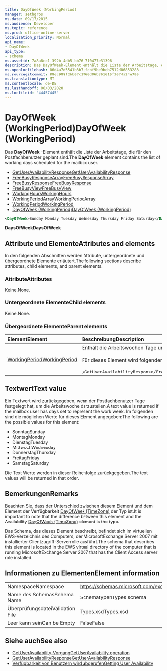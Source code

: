 ```yaml
---
title: DayOfWeek (WorkingPeriod)
manager: sethgros
ms.date: 09/17/2015
ms.audience: Developer
ms.topic: reference
ms.prod: office-online-server
localization_priority: Normal
api_name:
- DayOfWeek
api_type:
- schema
ms.assetid: 7a8a8cc1-392b-4db5-bb76-710477e31396
description: Das DayOfWeek-Element enthält die Liste der Arbeitstage, die für den Postfachbenutzer geplant sind.
ms.openlocfilehash: 06d4a7d5541b3b71fcbf9be9beb7512d06853283
ms.sourcegitcommit: 88ec988f2bb67c1866d06b361615f3674a24e795
ms.translationtype: MT
ms.contentlocale: de-DE
ms.lasthandoff: 06/03/2020
ms.locfileid: "44457445"
---
```

# <a name="dayofweek-workingperiod"></a><span data-ttu-id="0d2ea-103">DayOfWeek (WorkingPeriod)</span><span class="sxs-lookup"><span data-stu-id="0d2ea-103">DayOfWeek (WorkingPeriod)</span></span>

<span data-ttu-id="0d2ea-104">Das **DayOfWeek** -Element enthält die Liste der Arbeitstage, die für den Postfachbenutzer geplant sind.</span><span class="sxs-lookup"><span data-stu-id="0d2ea-104">The **DayOfWeek** element contains the list of working days scheduled for the mailbox user.</span></span> 
  
- [<span data-ttu-id="0d2ea-105">GetUserAvailabilityResponse</span><span class="sxs-lookup"><span data-stu-id="0d2ea-105">GetUserAvailabilityResponse</span></span>](getuseravailabilityresponse.md)  
- [<span data-ttu-id="0d2ea-106">FreeBusyResponseArray</span><span class="sxs-lookup"><span data-stu-id="0d2ea-106">FreeBusyResponseArray</span></span>](freebusyresponsearray.md)  
- [<span data-ttu-id="0d2ea-107">FreeBusyResponse</span><span class="sxs-lookup"><span data-stu-id="0d2ea-107">FreeBusyResponse</span></span>](freebusyresponse.md)  
- [<span data-ttu-id="0d2ea-108">FreeBusyView</span><span class="sxs-lookup"><span data-stu-id="0d2ea-108">FreeBusyView</span></span>](freebusyview.md)  
- [<span data-ttu-id="0d2ea-109">WorkingHours</span><span class="sxs-lookup"><span data-stu-id="0d2ea-109">WorkingHours</span></span>](workinghours-ex15websvcsotherref.md)  
- [<span data-ttu-id="0d2ea-110">WorkingPeriodArray</span><span class="sxs-lookup"><span data-stu-id="0d2ea-110">WorkingPeriodArray</span></span>](workingperiodarray.md) 
- [<span data-ttu-id="0d2ea-111">WorkingPeriod</span><span class="sxs-lookup"><span data-stu-id="0d2ea-111">WorkingPeriod</span></span>](workingperiod.md)  
- [<span data-ttu-id="0d2ea-112">DayOfWeek (WorkingPeriod)</span><span class="sxs-lookup"><span data-stu-id="0d2ea-112">DayOfWeek (WorkingPeriod)</span></span>](dayofweek-workingperiod.md)
  
```xml
<DayOfWeek>Sunday Monday Tuesday Wednesday Thursday Friday Saturday</DayOfWeek>
```

<span data-ttu-id="0d2ea-113">**DaysOfWeek**</span><span class="sxs-lookup"><span data-stu-id="0d2ea-113">**DaysOfWeek**</span></span>

## <a name="attributes-and-elements"></a><span data-ttu-id="0d2ea-114">Attribute und Elemente</span><span class="sxs-lookup"><span data-stu-id="0d2ea-114">Attributes and elements</span></span>

<span data-ttu-id="0d2ea-115">In den folgenden Abschnitten werden Attribute, untergeordnete und übergeordnete Elemente erläutert.</span><span class="sxs-lookup"><span data-stu-id="0d2ea-115">The following sections describe attributes, child elements, and parent elements.</span></span>
  
### <a name="attributes"></a><span data-ttu-id="0d2ea-116">Attribute</span><span class="sxs-lookup"><span data-stu-id="0d2ea-116">Attributes</span></span>

<span data-ttu-id="0d2ea-117">Keine.</span><span class="sxs-lookup"><span data-stu-id="0d2ea-117">None.</span></span>
  
### <a name="child-elements"></a><span data-ttu-id="0d2ea-118">Untergeordnete Elemente</span><span class="sxs-lookup"><span data-stu-id="0d2ea-118">Child elements</span></span>

<span data-ttu-id="0d2ea-119">Keine.</span><span class="sxs-lookup"><span data-stu-id="0d2ea-119">None.</span></span>
  
### <a name="parent-elements"></a><span data-ttu-id="0d2ea-120">Übergeordnete Elemente</span><span class="sxs-lookup"><span data-stu-id="0d2ea-120">Parent elements</span></span>

|<span data-ttu-id="0d2ea-121">**Element**</span><span class="sxs-lookup"><span data-stu-id="0d2ea-121">**Element**</span></span>|<span data-ttu-id="0d2ea-122">**Beschreibung**</span><span class="sxs-lookup"><span data-stu-id="0d2ea-122">**Description**</span></span>|
|:-----|:-----|
|[<span data-ttu-id="0d2ea-123">WorkingPeriod</span><span class="sxs-lookup"><span data-stu-id="0d2ea-123">WorkingPeriod</span></span>](workingperiod.md) <br/> |<span data-ttu-id="0d2ea-124">Enthält die Arbeitswochen Tage und Stunden des Postfachbenutzers.</span><span class="sxs-lookup"><span data-stu-id="0d2ea-124">Contains the work week days and hours of the mailbox user.</span></span><br/><br/><span data-ttu-id="0d2ea-125">Für dieses Element wird folgender XPath-Ausdruck verwendet: </span><span class="sxs-lookup"><span data-stu-id="0d2ea-125">The following is the XPath expression to this element:</span></span><br/><br/>`/GetUserAvailabilityResponse/FreeBusyResponseArray/FreeBusyResponse/FreeBusyView/WorkingHours/WorkingPeriodArray/WorkingPeriod[i[` <br/> |
   
## <a name="text-value"></a><span data-ttu-id="0d2ea-126">Textwert</span><span class="sxs-lookup"><span data-stu-id="0d2ea-126">Text value</span></span>

<span data-ttu-id="0d2ea-127">Ein Textwert wird zurückgegeben, wenn der Postfachbenutzer Tage festgelegt hat, um die Arbeitswoche darzustellen.</span><span class="sxs-lookup"><span data-stu-id="0d2ea-127">A text value is returned if the mailbox user has days set to represent the work week.</span></span> <span data-ttu-id="0d2ea-128">Im folgenden sind die möglichen Werte für dieses Element angegeben:</span><span class="sxs-lookup"><span data-stu-id="0d2ea-128">The following are the possible values for this element:</span></span>
  
- <span data-ttu-id="0d2ea-129">Sonntag</span><span class="sxs-lookup"><span data-stu-id="0d2ea-129">Sunday</span></span>    
- <span data-ttu-id="0d2ea-130">Montag</span><span class="sxs-lookup"><span data-stu-id="0d2ea-130">Monday</span></span>    
- <span data-ttu-id="0d2ea-131">Dienstag</span><span class="sxs-lookup"><span data-stu-id="0d2ea-131">Tuesday</span></span>    
- <span data-ttu-id="0d2ea-132">Mittwoch</span><span class="sxs-lookup"><span data-stu-id="0d2ea-132">Wednesday</span></span>    
- <span data-ttu-id="0d2ea-133">Donnerstag</span><span class="sxs-lookup"><span data-stu-id="0d2ea-133">Thursday</span></span>    
- <span data-ttu-id="0d2ea-134">Freitag</span><span class="sxs-lookup"><span data-stu-id="0d2ea-134">Friday</span></span>    
- <span data-ttu-id="0d2ea-135">Samstag</span><span class="sxs-lookup"><span data-stu-id="0d2ea-135">Saturday</span></span> 
    
<span data-ttu-id="0d2ea-136">Die Text Werte werden in dieser Reihenfolge zurückgegeben.</span><span class="sxs-lookup"><span data-stu-id="0d2ea-136">The text values will be returned in that order.</span></span>
  
## <a name="remarks"></a><span data-ttu-id="0d2ea-137">Bemerkungen</span><span class="sxs-lookup"><span data-stu-id="0d2ea-137">Remarks</span></span>

<span data-ttu-id="0d2ea-138">Beachten Sie, dass der Unterschied zwischen diesem Element und dem Element der Verfügbarkeit [DayOfWeek (TimeZone)](dayofweek-timezone.md) der Typ ist.</span><span class="sxs-lookup"><span data-stu-id="0d2ea-138">It is important to note that the difference between this element and the Availability [DayOfWeek (TimeZone)](dayofweek-timezone.md) element is the type.</span></span> 
  
<span data-ttu-id="0d2ea-139">Das Schema, das dieses Element beschreibt, befindet sich im virtuellen EWS-Verzeichnis des Computers, der MicrosoftExchange Server 2007 mit installierter Clientzugriff-Serverrolle ausführt.</span><span class="sxs-lookup"><span data-stu-id="0d2ea-139">The schema that describes this element is located in the EWS virtual directory of the computer that is running MicrosoftExchange Server 2007 that has the Client Access server role installed.</span></span>
  
## <a name="element-information"></a><span data-ttu-id="0d2ea-140">Informationen zu Elementen</span><span class="sxs-lookup"><span data-stu-id="0d2ea-140">Element information</span></span>

|||
|:-----|:-----|
|<span data-ttu-id="0d2ea-141">Namespace</span><span class="sxs-lookup"><span data-stu-id="0d2ea-141">Namespace</span></span>  <br/> |https://schemas.microsoft.com/exchange/services/2006/types  <br/> |
|<span data-ttu-id="0d2ea-142">Name des Schemas</span><span class="sxs-lookup"><span data-stu-id="0d2ea-142">Schema Name</span></span>  <br/> |<span data-ttu-id="0d2ea-143">Schematypen</span><span class="sxs-lookup"><span data-stu-id="0d2ea-143">Types schema</span></span>  <br/> |
|<span data-ttu-id="0d2ea-144">Überprüfungsdatei</span><span class="sxs-lookup"><span data-stu-id="0d2ea-144">Validation File</span></span>  <br/> |<span data-ttu-id="0d2ea-145">Types.xsd</span><span class="sxs-lookup"><span data-stu-id="0d2ea-145">Types.xsd</span></span>  <br/> |
|<span data-ttu-id="0d2ea-146">Leer kann sein</span><span class="sxs-lookup"><span data-stu-id="0d2ea-146">Can be Empty</span></span>  <br/> |<span data-ttu-id="0d2ea-147">False</span><span class="sxs-lookup"><span data-stu-id="0d2ea-147">False</span></span>  <br/> |
   
## <a name="see-also"></a><span data-ttu-id="0d2ea-148">Siehe auch</span><span class="sxs-lookup"><span data-stu-id="0d2ea-148">See also</span></span>

- [<span data-ttu-id="0d2ea-149">GetUserAvailability-Vorgang</span><span class="sxs-lookup"><span data-stu-id="0d2ea-149">GetUserAvailability operation</span></span>](getuseravailability-operation.md)  
- [<span data-ttu-id="0d2ea-150">GetUserAvailabilityResponse</span><span class="sxs-lookup"><span data-stu-id="0d2ea-150">GetUserAvailabilityResponse</span></span>](getuseravailabilityresponse.md)
- [<span data-ttu-id="0d2ea-151">Verfügbarkeit von Benutzern wird abgerufen</span><span class="sxs-lookup"><span data-stu-id="0d2ea-151">Getting User Availability</span></span>](https://msdn.microsoft.com/library/d4133fcb-9b0f-4e6b-aadf-a389da83516a%28Office.15%29.aspx)

